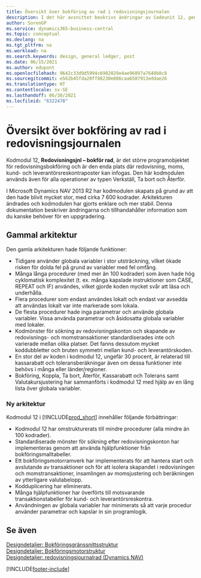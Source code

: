 ```yaml
---
title: Översikt över bokföring av rad i redovisningsjournalen
description: I det här avsnittet beskrivs ändringar av Codeunit 12, gen. Journal-Bokför rad och är det enda stället där du kan infoga redovisnings-, moms- och kund- och leverantörsreskontra transaktioner.
author: SorenGP
ms.service: dynamics365-business-central
ms.topic: conceptual
ms.devlang: na
ms.tgt_pltfrm: na
ms.workload: na
ms.search.keywords: design, general ledger, post
ms.date: 06/15/2021
ms.author: edupont
ms.openlocfilehash: 9642c33d9d5994c6982029e4ae96897a7648b8c8
ms.sourcegitcommit: e562b45fda20ff88230e086caa6587913eddae26
ms.translationtype: HT
ms.contentlocale: sv-SE
ms.lasthandoff: 06/30/2021
ms.locfileid: "6322478"
---
```

# <a name="general-journal-post-line-overview"></a>Översikt över bokföring av rad i redovisningsjournalen

Kodmodul 12, **Redovisningsjnl – bokför rad**, är det större programobjektet för redovisningsbokföring och är den enda plats där redovisning, moms, kund- och leverantörsreskontraposter kan infogas. Den här kodmodulen används även för alla operationer av typen Verkställ, Ta bort och Återför.  
  
I Microsoft Dynamics NAV 2013 R2 har kodmodulen skapats på grund av att den hade blivit mycket stor, med cirka 7 600 kodrader. Arkitekturen ändrades och kodmodulen har gjorts enklare och mer stabil. Denna dokumentation beskriver ändringarna och tillhandahåller information som du kanske behöver för en uppgradering.  
  
## <a name="old-architecture"></a>Gammal arkitektur  
Den gamla arkitekturen hade följande funktioner:  
  
* Tidigare använder globala variabler i stor utsträckning, vilket ökade risken för dolda fel på grund av variabler med fel omfång.  
* Många långa procedurer (med mer än 100 kodrader) som även hade hög cyklomatisk komplexitet (t. ex. många kapslade instruktioner som CASE, REPEAT och IF) användes, vilket gjorde koden mycket svår att läsa och underhålla.  
* Flera procedurer som endast användes lokalt och endast var avsedda att användas lokalt var inte markerade som lokala.  
* De flesta procedurer hade inga parametrar och använde globala variabler. Vissa använda parametrar och åsidosatta globala variabler med lokaler.  
* Kodmönster för sökning av redovisningskonton och skapande av redovisnings- och momstransaktioner standardiserades inte och varierade mellan olika platser. Det fanns dessutom mycket koddubbletter och bruten symmetri mellan kund- och leverantörskoden.  
* En stor del av koden i kodmodul 12, ungefär 30 procent, är relaterad till kassarabatt och toleransberäkningar även om dessa funktioner inte behövs i många eller länder/regioner.  
* Bokföring, Koppla, Ta bort, Återför, Kassarabatt och Tolerans samt Valutakursjustering har sammanförts i kodmodul 12 med hjälp av en lång lista över globala variabler.  
  
### <a name="new-architecture"></a>Ny arkitektur  
Kodmodul 12 i [!INCLUDE[prod_short](includes/prod_short.md)] innehåller följande förbättringar:  
  
* Kodmodul 12 har omstrukturerats till mindre procedurer (alla mindre än 100 kodrader).  
* Standardiserade mönster för sökning efter redovisningskonton har implementeras genom att använda hjälpfunktioner från bokföringsmalltabeller.  
* Ett bokföringsmotorramverk har implementerats för att hantera start och avslutande av transaktioner och för att isolera skapandet i redovisningen och momstransaktioner, insamlingen av momsjustering och beräkningen av ytterligare valutabelopp.  
* Kodduplicering har eliminerats.  
* Många hjälpfunktioner har överförts till motsvarande transaktionstabeller för kund- och leverantörsreskontra.  
* Användningen av globala variabler har minimerats så att varje procedur använder parametrar och kapslar in sin programlogik.  
  
## <a name="see-also"></a>Se även

[Designdetaljer: Bokföringsgränssnittsstruktur](design-details-posting-interface-structure.md)  
[Designdetaljer: Bokföringsmotorstruktur](design-details-posting-engine-structure.md)  
[Designdetaljer: redovisningsjournalrad (Dynamics NAV)](/dynamics-nav-app/design-details-general-journal-post-line)  


[!INCLUDE[footer-include](includes/footer-banner.md)]